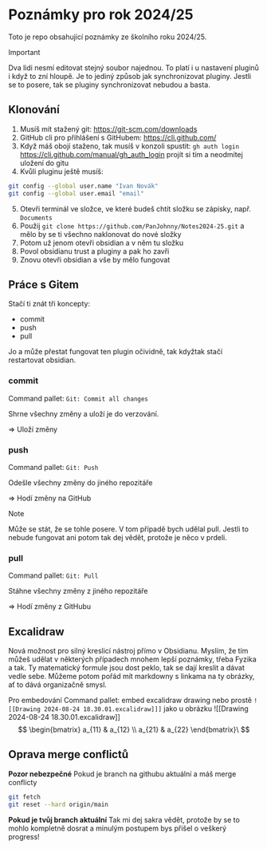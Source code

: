 # Poznámky pro rok 2024/25
Toto je repo obsahující poznámky ze školního roku 2024/25.

> [!IMPORTANT]
> Dva lidi nesmí editovat stejný soubor najednou. To platí i u nastavení pluginů i když to zní hloupě. Je to jediný způsob jak synchronizovat pluginy. Jestli se to posere, tak se pluginy synchronizovat nebudou a basta.

## Klonování

1. Musíš mít stažený git: https://git-scm.com/downloads
2. GitHub cli pro přihlášení s GitHubem: https://cli.github.com/
3. Když máš obojí staženo, tak musíš v konzoli spustit: `gh auth login` https://cli.github.com/manual/gh_auth_login projít si tím a neodmítej uložení do gitu
4. Kvůli pluginu ještě musíš:
```sh
git config --global user.name "Ivan Novák"
git config --global user.email "email"
```
5. Otevři terminál ve složce, ve které budeš chtít složku se zápisky, např. `Documents`
6. Použij `git clone https://github.com/PanJohnny/Notes2024-25.git` a mělo by se ti všechno naklonovat do nové složky
7. Potom už jenom otevři obsidian a v něm tu složku
8. Povol obsidianu trust a pluginy a pak ho zavři
9. Znovu otevři obsidian a vše by mělo fungovat

## Práce s Gitem
Stačí ti znát tři koncepty:
- commit
- push
- pull

Jo a může přestat fungovat ten plugin očividně, tak kdyžtak stačí restartovat obsidian.

### commit
Command pallet:  `Git: Commit all changes`

Shrne všechny změny a uloží je do verzování.

=> Uloží změny

### push
Command pallet: `Git: Push`

Odešle všechny změny do jiného repozitáře

=> Hodí změny na GitHub

> [!NOTE]
> Může se stát, že se tohle posere. V tom případě bych udělal pull. Jestli to nebude fungovat ani potom tak dej vědět, protože je něco v prdeli.
### pull
Command pallet: `Git: Pull`

Stáhne všechny změny z jiného repozitáře

=> Hodí změny z GitHubu

## Excalidraw
Nová možnost pro silný kreslicí nástroj přímo v Obsidianu. Myslím, že tím můžeš udělat v některých případech mnohem lepší poznámky, třeba Fyzika a tak. Ty matematický formule jsou dost peklo, tak se dají kreslit a dávat vedle sebe. Můžeme potom pořád mít markdowny s linkama na ty obrázky, ať to dává organizačně smysl.

Pro embedování Command pallet: embed excalidraw drawing nebo prostě `![[Drawing 2024-08-24 18.30.01.excalidraw]]]` jako u obrázku
![[Drawing 2024-08-24 18.30.01.excalidraw]]
$$
\begin{bmatrix} a_{11} & a_{12} \\ a_{21} & a_{22} \end{bmatrix}\
$$

## Oprava merge conflictů
**Pozor nebezpečné**
Pokud je branch na githubu aktuální a máš merge conflicty
```sh
git fetch
git reset --hard origin/main
```
**Pokud je tvůj branch aktuální**
Tak mi dej sakra vědět, protože by se to mohlo kompletně dosrat a minulým postupem bys přišel o veškerý progress!